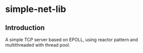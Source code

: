 # simple-net-lib

## Introduction

A simple TCP server based on EPOLL, using reactor pattern and multithreaded with thread pool.